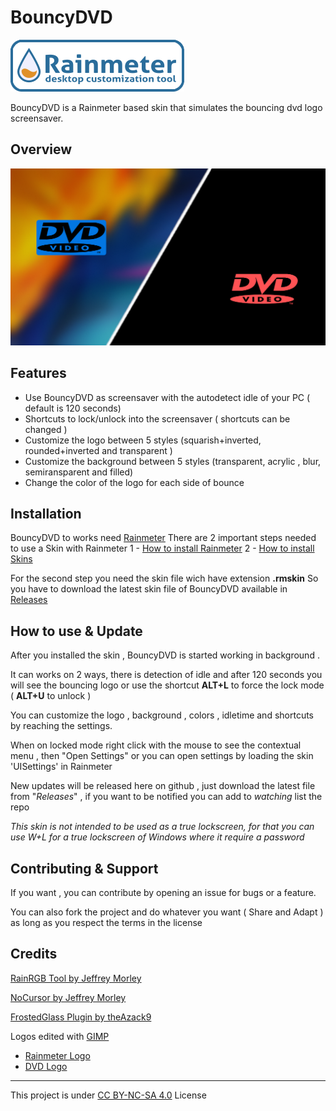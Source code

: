 # BouncyDVD

[![](img/rainmeter.png)](https://www.rainmeter.net/)



BouncyDVD is a Rainmeter based skin that simulates the bouncing dvd logo screensaver.


## Overview
![](img/dvd2.png)
## Features

- Use BouncyDVD as screensaver with the autodetect idle of your PC ( default is 120 seconds)
- Shortcuts to lock/unlock into the screensaver ( shortcuts can be changed )
- Customize the logo between 5 styles (squarish+inverted, rounded+inverted and transparent )
- Customize the background between 5 styles (transparent, acrylic , blur, semiransparent and filled)
- Change the color of the logo for each side of bounce

## Installation

BouncyDVD to works need [Rainmeter](https://www.rainmeter.net/)
There are 2 important steps needed to use a Skin with Rainmeter
  1 - [How to install Rainmeter](https://docs.rainmeter.net/manual/installing-rainmeter/)
  2 - [How to install Skins](https://docs.rainmeter.net/manual/installing-skins/)

For the second step you need the skin file wich have extension **.rmskin**
So you have to download the latest skin file of BouncyDVD available in [Releases](https://github.com/d3ward/bouncydvd/releases)

## How to use & Update
After you installed the skin , BouncyDVD is started working in background .

It can works on 2 ways, there is detection of idle and after 120 seconds you will see the bouncing logo or use the shortcut **ALT+L** to force the lock mode ( **ALT+U** to unlock )

You can customize the logo , background , colors , idletime and shortcuts by reaching the settings.

When on locked mode right click with the mouse to see the contextual menu , then "Open Settings" or you can open settings by loading the skin 'UISettings' in Rainmeter

New updates will be released here on github , just download the latest file from "*Releases*" , if you want to be notified you can add to *watching* list  the repo 

*This skin is not intended to be used as a true lockscreen, for that you can use W+L for a true lockscreen of Windows where it require a password*

## Contributing & Support 
If you want , you can contribute by opening an issue for bugs or a feature.

You can also fork the project and do whatever you want ( Share and Adapt ) as long as you respect the terms in the license

## Credits

 [RainRGB Tool by Jeffrey Morley](https://forum.rainmeter.net/viewtopic.php?f=127&t=6215)

 [NoCursor by Jeffrey Morley](https://forum.rainmeter.net/viewtopic.php?p=97898#p97898)

 [FrostedGlass Plugin by theAzack9](https://forum.rainmeter.net/viewtopic.php?t=23106) 

 Logos edited with [GIMP](https://www.gimp.org/)
 - [Rainmeter Logo](https://forum.rainmeter.net/viewtopic.php?t=28819) 
 - [DVD Logo](https://it.wikipedia.org/wiki/File:DVD_logo.svg) 
 
----

This project is under [CC BY-NC-SA 4.0](https://creativecommons.org/licenses/by-nc-sa/4.0/) License

